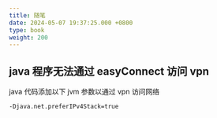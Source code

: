 ```yaml
---
title: 随笔
date: 2024-05-07 19:37:25.000 +0800
type: book
weight: 200
---
```


## java 程序无法通过 easyConnect 访问 vpn

java 代码添加以下 jvm 参数以通过 vpn 访问网络

```sh
-Djava.net.preferIPv4Stack=true
```
